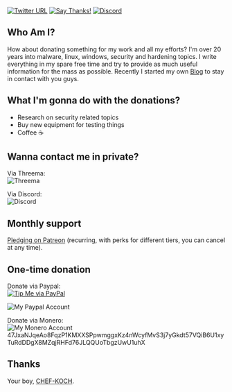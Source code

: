 [![Twitter URL](https://img.shields.io/twitter/url/https/twitter.com/fold_left.svg?style=social&label=Follow%20%40CHEF-KOCH)](https://twitter.com/FZeven)
[![Say Thanks!](https://img.shields.io/badge/Say%20Thanks-!-1EAEDB.svg)](https://saythanks.io/to/CHEF-KOCH)
[![Discord](https://discordapp.com/api/guilds/204394292519632897/widget.png)](https://discord.me/NVinside)

## Who Am I?<br />

How about donating something for my work and all my efforts? I'm over 20 years into malware, linux, windows, security and hardening topics. I write everything in my spare free time and try to provide as much useful information for the mass as possible. Recently I started my own [Blog](https://chef-koch.github.io/) to stay in contact with you guys. 


## What I'm gonna do with the donations?

* Research on security related topics 
* Buy new equipment for testing things
* Coffee ☕


## Wanna contact me in private?<br />

Via Threema:<br />
![Threema](https://raw.githubusercontent.com/CHEF-KOCH/Donations/master/Contact/Threema.png)

Via Discord:<br />
![Discord](https://raw.githubusercontent.com/CHEF-KOCH/Donations/master/Contact/Discord.jpg)



## Monthly support<br />

[Pledging on Patreon](https://www.patreon.com/NVinside) (recurring, with perks for different tiers, you can cancel at any time).



## One-time donation

Donate via Paypal:<br />
[![Tip Me via PayPal](https://img.shields.io/badge/PayPal-tip%20me-green.svg?logo=paypal)](https://www.paypal.me/nvinside)


![My Paypal Account](https://raw.githubusercontent.com/CHEF-KOCH/Donations/master/PayPal/Paypal.png)




Donate via Monero:<br />
![My Monero Account](https://raw.githubusercontent.com/CHEF-KOCH/Donations/master/PayPal/Paypal.png) 47JxaNJqeAo8FqzP1KMXXSPpwmggxKz4nWcyfMvS3j7yGkdt57VQiB6U1xyTuRdDDgX8MZqjRHFd76JLQQUoTbgzUwU1uhX




## Thanks

Your boy, [CHEF-KOCH](https://github.com/CHEF-KOCH).
